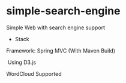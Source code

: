 # simple-search-engine
Simple Web with search engine support

- Stack

Framework: Spring MVC (With Maven Build)

<img src="https://user-images.githubusercontent.com/17774927/78226431-a95e3b00-7506-11ea-82b3-173faec8a227.png" alt=""/>
Using D3.js

WordCloud Supported

